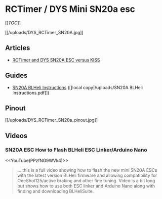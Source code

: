 # RCTimer / DYS Mini SN20a esc

[[_TOC_]]

[[/uploads/DYS_RCTimer_SN20A.jpg]]

## Articles

* [RCTimer and DYS SN20A ESC versus KISS](http://www.hacksmods.com/2015/04/rctimer-and-dys-sn20a-esc-versus-kiss/)

## Guides

* [SN20A BLHeli Instructions](http://www.rcgroups.com/forums/showpost.php?p=31286150&postcount=340) ([[local copy|/uploads/SN20A BLHeli Instructions.pdf]])

## Pinout

[[/uploads/DYS_RCTimer_SN20a_pinout.jpg]]

## Videos

### SN20A ESC How to Flash BLHeli ESC Linker/Arduino Nano

<<YouTube(PPzfNG9WVk4)>>

> ... this is a full video showing how to flash the new mini SN20A ESCs with the latest version BLHeli firmware and allowing compatibility for OneShot125/active braking and other fine tuning. Video is a bit long but shows how to use both ESC linker and Arduino Nano along with finding and downloading BLHeliSuite.